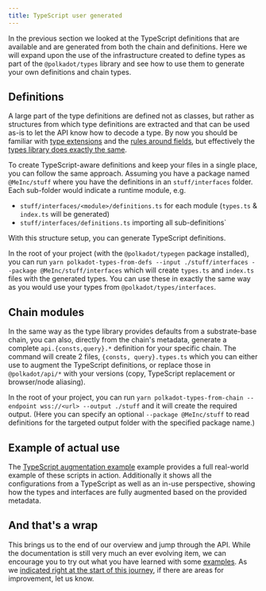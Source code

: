 ```yaml
---
title: TypeScript user generated
---
```


In the previous section we looked at the TypeScript definitions that are available and are generated from both the chain and definitions. Here we will expand upon the use of the infrastructure created to define types as part of the `@polkadot/types` library and see how to use them to generate your own definitions and chain types.


## Definitions

A large part of the type definitions are defined not as classes, but rather as structures from which type definitions are extracted and that can be used as-is to let the API know how to decode a type. By now you should be familiar with [type extensions](types.extend.md) and the [rules around fields](types.extend.md#field-ordering), but effectively the [types library does exactly the same](https://github.com/polkadot-js/api/tree/master/packages/types/src/interfaces).

To create TypeScript-aware definitions and keep your files in a single place, you can follow the same approach. Assuming you have a package named `@MeInc/stuff` where you have the definitions in an `stuff/interfaces` folder. Each sub-folder would indicate a runtime module, e.g.

- `stuff/interfaces/<module>/definitions.ts` for each module (`types.ts` & `index.ts` will be generated)
- `stuff/interfaces/definitions.ts` importing all sub-definitions`

With this structure setup, you can generate TypeScript definitions.

In the root of your project (with the `@polkadot/typegen` package installed), you can run `yarn polkadot-types-from-defs --input ./stuff/interfaces --package @MeInc/stuff/interfaces` which will create `types.ts` and `index.ts` files with the generated types. You can use these in exactly the same way as you would use your types from `@polkadot/types/interfaces`.


## Chain modules

In the same way as the type library provides defaults from a substrate-base chain, you can also, directly from the chain's metadata, generate a complete `api.{consts,query}.*` definition for your specific chain. The command will create 2 files, `{consts, query}.types.ts` which you can either use to augment the TypeScript definitions, or replace those in `@polkadot/api/*` with your versions (copy, TypeScript replacement or browser/node aliasing).

In the root of your project, you can run `yarn polkadot-types-from-chain --endpoint wss://<url> --output ./stuff` and it will create the required output. (Here you can specify an optional `--package @MeInc/stuff` to read definitions for the targeted output folder with the specified package name.)


## Example of actual use

The [TypeScript augmentation example](../examples/promise/typegen) example provides a full real-world example of these scripts in action. Additionally it shows all the configurations from a TypeScript as well as an in-use perspective, showing how the types and interfaces are fully augmented based on the provided metadata.


## And that's a wrap

This brings us to the end of our overview and jump through the API. While the documentation is still very much an ever evolving item, we can encourage you to try out what you have learned with some [examples](../examples/promise). As we [indicated right at the start of this journey](intro.md#help-us-help-others), if there are areas for improvement, let us know.

